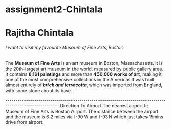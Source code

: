 # assignment2-Chintala

# Rajitha Chintala
###### I want to visit my favourite Museum of Fine Arts, Boston

The **Museum of Fine Arts** is an art museum in Boston, Massachusetts. It is the 20th-largest art museum in the world, measured by public gallery area. It contains **8,161 paintings** and more than **450,000 works of art**, making it one of the most comprehensive collections in the Americas.It was built almost entirely of ***brick and terracotta***, which was imported from England, with some stone about its base.

--------------------------------------------------------------------------------------------------------                                    Direction To Airport
The nearest airport to Museum of Fine Arts is Boston Airport.
The distance between the airport and the museum is 6.2 miles via I-90 W and I-93 N which just takes 15mins drive from airport.

